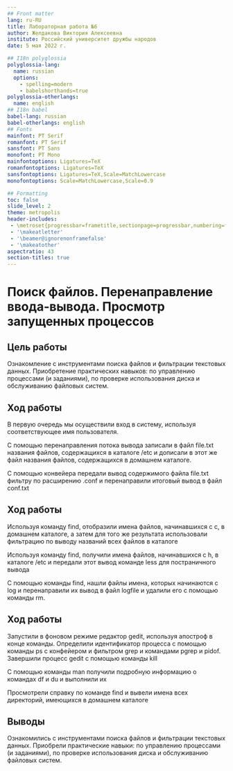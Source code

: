 ```yaml
---
## Front matter
lang: ru-RU
title: Лабораторная работа №6
author: Желдакова Виктория Алексеевна
institute: Российский университет дружбы народов
date: 5 мая 2022 г.

## I18n polyglossia
polyglossia-lang:
  name: russian
  options:
	- spelling=modern
	- babelshorthands=true
polyglossia-otherlangs:
  name: english
## I18n babel
babel-lang: russian
babel-otherlangs: english
## Fonts
mainfont: PT Serif
romanfont: PT Serif
sansfont: PT Sans
monofont: PT Mono
mainfontoptions: Ligatures=TeX
romanfontoptions: Ligatures=TeX
sansfontoptions: Ligatures=TeX,Scale=MatchLowercase
monofontoptions: Scale=MatchLowercase,Scale=0.9

## Formatting
toc: false
slide_level: 2
theme: metropolis
header-includes: 
 - \metroset{progressbar=frametitle,sectionpage=progressbar,numbering=fraction}
 - '\makeatletter'
 - '\beamer@ignorenonframefalse'
 - '\makeatother'
aspectratio: 43
section-titles: true
---
```


# Поиск файлов. Перенаправление ввода-вывода. Просмотр запущенных процессов

## Цель работы

Ознакомление с инструментами поиска файлов и фильтрации текстовых данных. Приобретение практических навыков: по управлению процессами (и заданиями), по проверке использования диска и обслуживанию файловых систем.

## Ход работы

В первую очередь мы осуществили вход в систему, используя соответствующее имя пользователя.

С помощью перенаправления потока вывода записали в файл file.txt названия файлов, содержащихся в каталоге /etc и дописали в этот же файл названия файлов, содержащихся в домашнем каталоге.

С помощью конвейера передали вывод содержимого файла file.txt фильтру по расширению .conf и перенаправили итоговый вывод в файл conf.txt

## Ход работы

Используя команду find, отобразили имена файлов, начинавшихся с с, в домашнем каталоге, а затем для того же результата использовали фильтрацию по выводу названий всех файлов в каталоге

Используя команду find, получили имена файлов, начинавшихся с h, в каталоге /etc и передали этот вывод команде less для постраничного вывода 

С помощью команды find, нашли файлы имена, которых начинаются с log и перенаправили их вывод в файл logfile и удалили его с помощью команды rm.

## Ход работы

Запустили в фоновом режиме редактор gedit, используя апостроф в конце команды. Определили идентификатор процесса с помощью команды ps c конфейером и фильтром grep и командами pgrep и pidof. Завершили процесс gedit с помощью команды kill 

С помощью команды man получили подробную информацию о командах df и du и выполнили их

Просмотрели справку по команде find и вывели имена всех директорий, имеющихся в домашнем каталоге

## Выводы

Ознакомились с инструментами поиска файлов и фильтрации текстовых данных. Приобрели практические навыки: по управлению процессами (и заданиями), по проверке использования диска и обслуживанию файловых систем.

